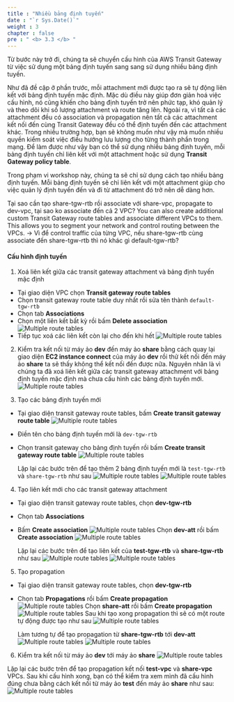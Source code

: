 ```yaml
---
title : "Nhiều bảng định tuyến"
date : "`r Sys.Date()`"
weight : 3
chapter : false
pre : " <b> 3.3 </b> "
---
```


Từ bước này trở đi, chúng ta sẽ chuyển cấu hình của AWS Transit Gateway từ việc sử dụng một bảng định tuyến sang sang sử dụng nhiều bảng định tuyến.

Như đã đề cập ở phần trước, mỗi attachment mới được tạo ra sẽ tự động liên kết với bảng định tuyến mặc định. Mặc dù điều
này giúp đơn giản hoá việc cấu hình, nó cũng khiến cho bảng định tuyến trở nên phức tạp, khó quản lý và theo dõi khi số
lượng attachment và route tăng lên. Ngoài ra, vì tất cả các attachment đều có association và propagation nên tất cả các
attachment kết nối đến cùng Transit Gateway đều có thể định tuyến đến các attachment khác. Trong nhiều trường hợp, 
bạn sẽ không muốn như vậy mà muốn nhiều quyền kiểm soát việc điều hướng lưu lượng cho từng thành phần trong mạng. 
Để làm được như vậy bạn có thể sử dụng nhiều bảng định tuyến, mỗi bảng định tuyến chỉ liên kết với một attachment 
hoặc sử dụng **Transit Gateway policy table**.

Trong phạm vi workshop này, chúng ta sẽ chỉ sử dụng cách tạo nhiều bảng định tuyến. Mỗi bảng định tuyến sẽ chỉ liên kết với
một attachment giúp cho việc quản lý định tuyến đến và đi từ attachment đó trở nên dễ dàng hơn.

<!-- TODO: Tìm chỗ thích hợp cho đoạn text này: Giải thichs vì sao cần dùng nhiều rtb thay vì 1 -->
Tại sao cần tạo share-tgw-rtb rồi associate với share-vpc, propagate to dev-vpc, tại sao ko associate đến cả 2 VPC?
You can also create additional custom Transit Gateway route tables and associate different VPCs to them. This allows you to segment your network and control routing between the VPCs.
-> Vì để control traffic của từng VPC, nếu share-tgw-rtb cùng associate đến share-tgw-rtb thì nó khác gì default-tgw-rtb?


#### Cấu hình định tuyến
1. Xoá liên kết giữa các transit gateway attachment và bảng định tuyến mặc định
- Tại giao diện VPC chọn **Transit gateway route tables**
- Chọn transit gateway route table duy nhất rồi sửa tên thành `default-tgw-rtb`
- Chọn tab **Associations**
- Chọn một liên kết bất kỳ rồi bấm **Delete association**
![Multiple route tables](/images/3-single-account-single-region/multiple_route_table_1.png)
- Tiếp tục xoá các liên kết còn lại cho đến khi hết
![Multiple route tables](/images/3-single-account-single-region/multiple_route_table_2.png)
2. Kiểm tra kết nối từ máy ảo **dev** đến máy ảo **share** bằng cách quay lại giao diện **EC2 instance connect** của máy ảo **dev** rồi thử kết nối đến máy ảo **share** ta sẽ thấy không thể kết nối đến được nữa. Nguyên nhân là vì chúng ta đã xoá liên kết giữa các transit gateway attachment với bảng định tuyến mặc định mà chưa cấu hình các bảng định tuyến mới.
![Multiple route tables](/images/3-single-account-single-region/multiple_route_table_3.png)

3. Tạo các bảng định tuyến mới
- Tại giao diện transit gateway route tables, bấm **Create transit gateway route table**
![Multiple route tables](/images/3-single-account-single-region/multiple_route_table_4.png)
- Điền tên cho bảng định tuyến mới là `dev-tgw-rtb`
- Chọn transit gateway cho bảng định tuyến rồi bấm **Create transit gateway route table**
![Multiple route tables](/images/3-single-account-single-region/multiple_route_table_5.png)

  Lặp lại các bước trên để tạo thêm 2 bảng định tuyến mới là `test-tgw-rtb` và `share-tgw-rtb` như sau
  ![Multiple route tables](/images/3-single-account-single-region/multiple_route_table_6.png)
  ![Multiple route tables](/images/3-single-account-single-region/multiple_route_table_7.png)

4. Tạo liên kết mới cho các transit gateway attachment
- Tại giao diện transit gateway route tables, chọn **dev-tgw-rtb**
- Chọn tab **Associations**
- Bấm **Create association**
![Multiple route tables](/images/3-single-account-single-region/multiple_route_table_8.png)
Chọn **dev-att** rồi bấm **Create association**
![Multiple route tables](/images/3-single-account-single-region/multiple_route_table_9.png)

  Lặp lại các bước trên để tạo liên kết của **test-tgw-rtb** và **share-tgw-rtb** như sau
  ![Multiple route tables](/images/3-single-account-single-region/multiple_route_table_10.png)
  ![Multiple route tables](/images/3-single-account-single-region/multiple_route_table_11.png)

5. Tạo propagation
<!-- TODO: Update tại sao cần propagation ở đây -->
- Tại giao diện transit gateway route tables, chọn **dev-tgw-rtb**
- Chọn tab **Propagations** rồi bấm **Create propagation**
![Multiple route tables](/images/3-single-account-single-region/multiple_route_table_12.png)
Chọn **share-att** rồi bấm **Create propagation**
![Multiple route tables](/images/3-single-account-single-region/multiple_route_table_13.png)
Sau khi tạo xong propagation thì sẽ có một route tự động được tạo như sau
![Multiple route tables](/images/3-single-account-single-region/multiple_route_table_14.png)

  Làm tương tự để tạo propagation từ **share-tgw-rtb** tới **dev-att**
  ![Multiple route tables](/images/3-single-account-single-region/multiple_route_table_15.png)
  ![Multiple route tables](/images/3-single-account-single-region/multiple_route_table_16.png)

6. Kiểm tra kết nối từ máy ảo **dev** tới máy ảo **share**
![Multiple route tables](/images/3-single-account-single-region/multiple_route_table_17.png)

Lặp lại các bước trên để tạo propagation kết nối **test-vpc** và **share-vpc** VPCs. Sau khi cấu hình xong, bạn có thể kiểm tra xem mình đã cấu hình đúng chưa bằng cách kết nối từ máy ảo **test** đến máy ảo **share** như sau:
![Multiple route tables](/images/3-single-account-single-region/multiple_route_table_18.png)
